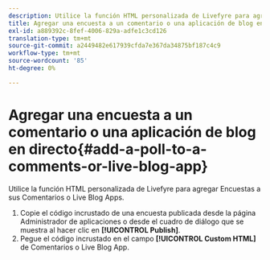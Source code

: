 ```yaml
---
description: Utilice la función HTML personalizada de Livefyre para agregar Encuestas a sus Comentarios o Live Blog Apps.
title: Agregar una encuesta a un comentario o una aplicación de blog en directo
exl-id: a889392c-8fef-4006-829a-adfe1c3cd126
translation-type: tm+mt
source-git-commit: a2449482e617939cfda7e367da34875bf187c4c9
workflow-type: tm+mt
source-wordcount: '85'
ht-degree: 0%

---
```


# Agregar una encuesta a un comentario o una aplicación de blog en directo{#add-a-poll-to-a-comments-or-live-blog-app}

Utilice la función HTML personalizada de Livefyre para agregar Encuestas a sus Comentarios o Live Blog Apps.

1. Copie el código incrustado de una encuesta publicada desde la página Administrador de aplicaciones o desde el cuadro de diálogo que se muestra al hacer clic en **[!UICONTROL Publish]**.
1. Pegue el código incrustado en el campo **[!UICONTROL Custom HTML]** de Comentarios o Live Blog App.
